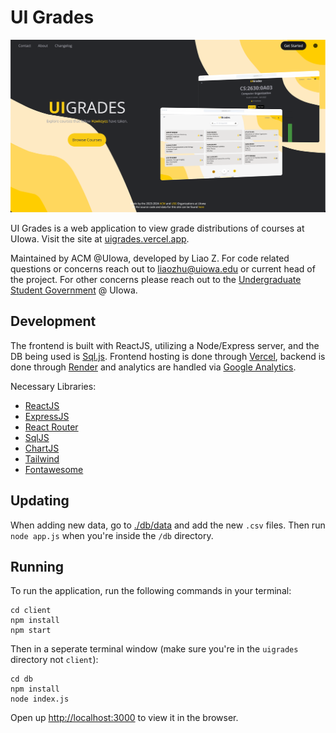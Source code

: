 # UI Grades

![Landing Page](./client/public/static/images/landing.png)

UI Grades is a web application to view grade distributions of courses at UIowa. Visit the site at [uigrades.vercel.app](https://uigrades.vercel.app/).

Maintained by ACM @UIowa, developed by Liao Z. For code related  questions or concerns reach out to [liaozhu@uiowa.edu](mailto:liao-zhu@uiowa.edu) or current head of the project. For other concerns please reach out to the [Undergraduate Student Government](https://usg.uiowa.edu/) @ UIowa.

## Development

The frontend is built with ReactJS, utilizing a Node/Express server, and the DB being used is [Sql.js](https://github.com/sql-js/sql.js).
Frontend hosting is done through [Vercel](https://vercel.com/), backend is done through [Render](https://render.com/) and analytics are handled via [Google Analytics](https://marketingplatform.google.com/about/analytics/).

Necessary Libraries:

- [ReactJS](https://reactjs.org/)
- [ExpressJS](https://expressjs.com/)
- [React Router](https://reactrouter.com/)
- [SqlJS](https://github.com/sql-js/sql.js)
- [ChartJS](https://www.chartjs.org/)
- [Tailwind](https://tailwindcss.com/)
- [Fontawesome](https://fontawesome.com/)

## Updating

When adding new data, go to [./db/data](./db/data/) and add the new `.csv` files.
Then run `node app.js` when you're inside the `/db` directory.

## Running

To run the application, run the following commands in your terminal:

```
cd client
npm install
npm start
```

Then in a seperate terminal window (make sure you're in the `uigrades` directory not `client`):

```
cd db
npm install
node index.js
```

Open up [http://localhost:3000](http://localhost:3000) to view it in the browser.

